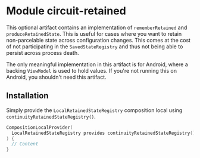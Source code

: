 # Module circuit-retained

This optional artifact contains an implementation of `rememberRetained` and `produceRetainedState`. This is
useful for cases where you want to retain non-parcelable state across configuration changes. This
comes at the cost of not participating in the `SavedStateRegistry` and thus not being able to
persist across process death.

The only meaningful implementation in this artifact is for Android, where a backing `ViewModel` is used
to hold values. If you're not running this on Android, you shouldn't need this artifact.

## Installation

Simply provide the `LocalRetainedStateRegistry` composition local using `continuityRetainedStateRegistry()`.

```kotlin
CompositionLocalProvider(
  LocalRetainedStateRegistry provides continuityRetainedStateRegistry(),
) {
  // Content
}
```

